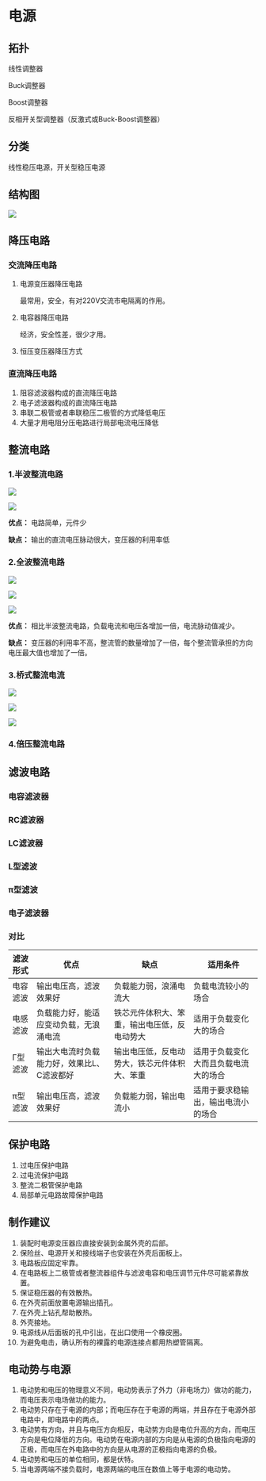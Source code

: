 # 电源

## 拓扑

线性调整器

Buck调整器

Boost调整器

反相开关型调整器（反激式或Buck-Boost调整器）

##  分类

线性稳压电源，开关型稳压电源

## 结构图

![](../../Image/a/ai.png)

## 降压电路

### 交流降压电路

1. 电源变压器降压电路

   最常用，安全，有对220V交流市电隔离的作用。

2. 电容器降压电路

   经济，安全性差，很少才用。

3. 恒压变压器降压方式

### 直流降压电路

1. 阻容滤波器构成的直流降压电路
2. 电子滤波器构成的直流降压电路
3. 串联二极管或者串联稳压二极管的方式降低电压
4. 大量才用电阻分压电路进行局部电流电压降低

## 整流电路

### 1.半波整流电路

![](../../Image/a/a0.png)

![](../../Image/a/a2.png)

**优点：** 电路简单，元件少

**缺点：** 输出的直流电压脉动很大，变压器的利用率低

### 2.全波整流电路

![](../../Image/a/a1.png)

![](../../Image/a/a3.png)

![](../../Image/a/a4.png)

**优点：** 相比半波整流电路，负载电流和电压各增加一倍，电流脉动值减少。

**缺点：** 变压器的利用率不高，整流管的数量增加了一倍，每个整流管承担的方向电压最大值也增加了一倍。

### 3.桥式整流电流

![](../../Image/a/a5.png)

![](../../Image/a/a6.png)

![](../../Image/a/a7.png)

### 4.倍压整流电路

## 滤波电路

### 电容滤波器

### RC滤波器

### LC滤波器

### L型滤波

### π型滤波

### 电子滤波器

### 对比

| 滤波形式 | 优点                     | 缺点                     | 适用条件               |
| ---- | ---------------------- | ---------------------- | ------------------ |
| 电容滤波 | 输出电压高，滤波效果好            | 负载能力弱，浪涌电流大            | 负载电流较小的场合          |
| 电感滤波 | 负载能力好，能适应变动负载，无浪涌电流    | 铁芯元件体积大、笨重，输出电压低，反电动势大 | 适用于负载变化大的场合        |
| Γ型滤波 | 输出大电流时负载能力好，效果比L、C滤波都好 | 输出电压低，反电动势大，铁芯元件体积大、笨重 | 适用于负载变化大而且负载电流大的场合 |
| π型滤波 | 输出电压高，滤波效果好            | 负载能力弱，输出电流小            | 适用于要求稳输出，输出电流小的场合  |

## 保护电路

1. 过电压保护电路
2. 过电流保护电路
3. 整流二极管保护电路
4. 局部单元电路故障保护电路

## 制作建议

1. 装配时电源变压器应直接安装到金属外壳的后部。
2. 保险丝、电源开关和接线端子也安装在外壳后面板上。
3. 电路板应固定牢靠。
4. 在电路板上二极管或者整流器组件与滤波电容和电压调节元件尽可能紧靠放置。
5. 保证稳压器的有效散热。
6. 在外壳前面放置电源输出插孔。
7. 在外壳上钻孔帮助散热。
8. 外壳接地。
9. 电源线从后面板的孔中引出，在出口使用一个橡皮圈。
10. 为避免电击，确认所有的裸露的电源连接点都用热塑管隔离。

## 电动势与电源

1. 电动势和电压的物理意义不同，电动势表示了外力（非电场力）做功的能力，而电压表示电场做功的能力。
2. 电动势只存在于电源的内部；而电压存在于电源的两端，并且存在于电源外部电路中，即电路中的两点。
3. 电动势有方向，并且与电压方向相反，电动势方向是电位升高的方向，而电压方向是电位降低的方向。电动势在电源内部的方向是从电源的负极指向电源的正极，而电压在外电路中的方向是从电源的正极指向电源的负极。
4. 电动势和电压的单位相同，都是伏特。
5. 当电源两端不接负载时，电源两端的电压在数值上等于电源的电动势。